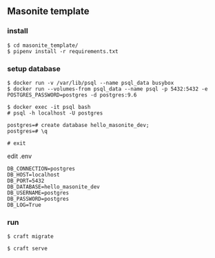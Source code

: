 ## Masonite template

### install

```
$ cd masonite_template/
$ pipenv install -r requirements.txt
```

### setup database

```
$ docker run -v /var/lib/psql --name psql_data busybox
$ docker run --volumes-from psql_data --name psql -p 5432:5432 -e POSTGRES_PASSWORD=postgres -d postgres:9.6
```

```
$ docker exec -it psql bash
# psql -h localhost -U postgres

postgres=# create database hello_masonite_dev;
postgres=# \q

# exit
```

edit .env

```
DB_CONNECTION=postgres
DB_HOST=localhost
DB_PORT=5432
DB_DATABASE=hello_masonite_dev
DB_USERNAME=postgres
DB_PASSWORD=postgres
DB_LOG=True

```

### run

```
$ craft migrate
```

```
$ craft serve
```